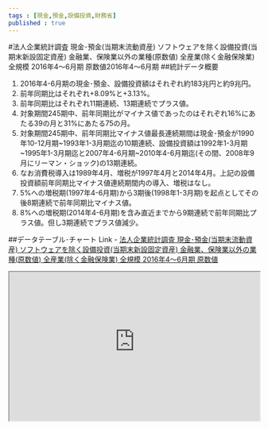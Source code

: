 ```yaml
--- 
tags : [現金,預金,設備投資,財務省] 
published : true
---
```

#法人企業統計調査 現金･預金(当期末流動資産) ソフトウェアを除く設備投資(当期末新設固定資産) 金融業、保険業以外の業種(原数値) 全産業(除く金融保険業) 全規模 2016年4～6月期 原数値2016年4～6月期
##統計データ概要
1. 2016年4-6月期の現金･預金、設備投資額はそれぞれ約183兆円と約9兆円。
1. 前年同期比はそれぞれ+8.09%と+3.13%。
1. 前年同期比はそれぞれ11期連続、13期連続でプラス値。
1. 対象期間245期中、前年同期比がマイナス値であったのはそれぞれ16%にあたる39の月と31%にあたる75の月。
1. 対象期間245期中、前年同期比マイナス値最長連続期間は現金･預金が1990年10-12月期~1993年1-3月期迄の10期連続、設備投資額は1992年1-3月期~1995年1-3月期迄と2007年4-6月期~2010年4-6月期迄(その間、2008年9月にリーマン・ショック)の13期連続。
1. なお消費税導入は1989年4月、増税が1997年4月と2014年4月。上記の設備投資額前年同期比マイナス値連続期間内の導入、増税はなし。
1. 5%への増税期(1997年4-6月期)から3期後(1998年1-3月期)を起点としてその後8期連続で前年同期比マイナス値。
1. 8%への増税期(2014年4-6月期)を含み直近までから9期連続で前年同期比プラス値。但し3期連続でプラス値減少。



##データテーブル･チャート
Link - [法人企業統計調査 現金･預金(当期末流動資産) ソフトウェアを除く設備投資(当期末新設固定資産) 金融業、保険業以外の業種(原数値) 全産業(除く金融保険業) 全規模 2016年4～6月期 原数値](
http://knowledgevault.saecanet.com/charts/am-consulting.co.jp-2016-09-01-12-02-05.html
)

<iframe src="
http://knowledgevault.saecanet.com/charts/am-consulting.co.jp-2016-09-01-12-02-05.html
" width="100%" height="300px"></iframe>